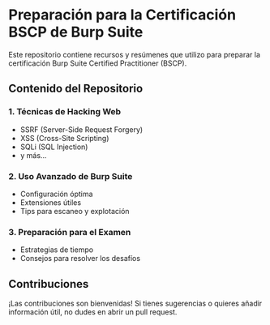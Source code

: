 # Preparación para la Certificación BSCP de Burp Suite

Este repositorio contiene recursos y resúmenes que utilizo para preparar la certificación Burp Suite Certified Practitioner (BSCP). 

## Contenido del Repositorio

### 1. Técnicas de Hacking Web
- SSRF (Server-Side Request Forgery)
- XSS (Cross-Site Scripting)
- SQLi (SQL Injection)
- y más...

### 2. Uso Avanzado de Burp Suite
- Configuración óptima
- Extensiones útiles
- Tips para escaneo y explotación

### 3. Preparación para el Examen
- Estrategias de tiempo
- Consejos para resolver los desafíos

## Contribuciones

¡Las contribuciones son bienvenidas! Si tienes sugerencias o quieres añadir información útil, no dudes en abrir un pull request.

